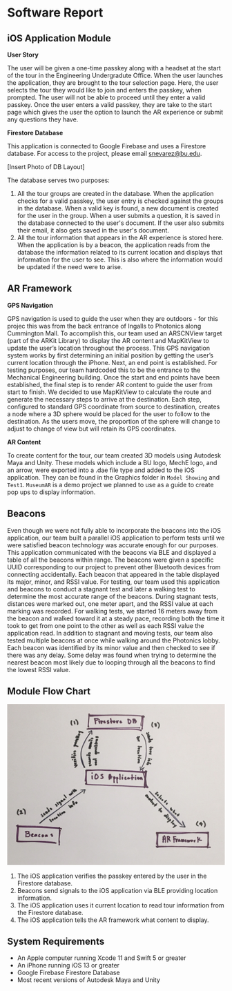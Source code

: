 # Software Report

## iOS Application Module

**User Story**

The user will be given a one-time passkey along with a headset at the start of the tour in the Engineering Undergradute Office. When the user launches the application, they are brought to the tour selection page. Here, the user selects the tour they would like to join and enters the passkey, when prompted. The user will not be able to proceed until they enter a valid passkey. Once the user enters a valid passkey, they are take to the start page which gives the user the option to launch the AR experience or submit any questions they have.

**Firestore Database**

This application is connected to Google Firebase and uses a Firestore database. For access to the project, please email snevarez@bu.edu.

[Insert Photo of DB Layout]

The database serves two purposes:
1. All the tour groups are created in the database. When the application checks for a valid passkey, the user entry is checked against the groups in the database. When a valid key is found, a new document is created for the user in the group. When a user submits a question, it is saved in the database connected to the user's document. If the user also submits their email, it also gets saved in the user's document.
2. All the tour information that appears in the AR experience is stored here. When the application is by a beacon, the application reads from the database the information related to its current location and displays that information for the user to see. This is also where the information would be updated if the need were to arise.

## AR Framework

**GPS Navigation**

GPS navigation is used to guide the user when they are outdoors - for this projec this was from the back entrance of Ingalls to Photonics along Cummington Mall. To accomplish this, our team used an ARSCNView target (part of the ARKit Library) to display the AR content and MapKitView to update the user’s location throughout the process. This GPS navigation system works by first determining an initial position by getting the user’s current location through the iPhone. Next, an end point is established. For testing purposes, our team hardcoded this to be the entrance to the Mechanical Engineering building. Once the start and end points have been established, the final step is to render AR content to guide the user from start to finish. We decided to use MapKitView to calculate the route and generate the necessary steps to arrive at the destination. Each step, configured to standard GPS coordinate from source to destination, creates a node where a 3D sphere would be placed for the user to follow to the destination. As the users move, the proportion of the sphere will change to adjust to change of view but will retain its GPS coordinates.

**AR Content**

To create content for the tour, our team created 3D models using Autodesk Maya and Unity. These models which include a BU logo, MechE logo, and an arrow, were exported into a .dae file type and added to the iOS application. They can be found in the Graphics folder in `Model Showing` and `Test1`. `MuseumAR` is a demo project we planned to use as a guide to create pop ups to display information.

## Beacons

Even though we were not fully able to incorporate the beacons into the iOS application, our team built a parallel iOS application to perform tests until we were satisfied beacon technology was accurate enough for our purposes. This application communicated with the beacons via BLE and displayed a table of all the beacons within range. The beacons were given a specific UUID corresponding to our project to prevent other Bluetooth devices from connecting accidentally. Each beacon that appeared in the table displayed its major, minor, and RSSI value. For testing, our team used this application and beacons to conduct a stagnant test and later a walking test to determine the most accurate range of the beacons. During stagnant tests, distances were marked out, one meter apart, and the RSSI value at each marking was recorded. For walking tests, we started 16 meters away from the beacon and walked toward it at a steady pace, recording both the time it took to get from one point to the other as well as each RSSI value the application read. In addition to stagnant and moving tests, our team also tested multiple beacons at once while walking around the Photonics lobby. Each beacon was identified by its minor value and then checked to see if there was any delay. Some delay was found when trying to determine the nearest beacon most likely due to looping through all the beacons to find the lowest RSSI value.

## Module Flow Chart

![](/SoftwareFlowChart.jpg)

1. The iOS application verifies the passkey entered by the user in the Firestore database.
2. Beacons send signals to the iOS application via BLE providing location information.
3. The iOS application uses it current location to read tour information from the Firestore database.
4. The iOS application tells the AR framework what content to display.

## System Requirements

* An Apple computer running Xcode 11 and Swift 5 or greater
* An iPhone running iOS 13 or greater
* Google Firebase Firestore Database
* Most recent versions of Autodesk Maya and Unity
